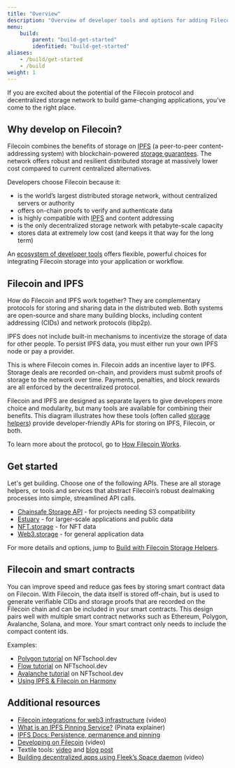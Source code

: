 ```yaml
---
title: "Overview"
description: "Overview of developer tools and options for adding Filecoin storage to software applications and workflows."
menu:
    build:
        parent: "build-get-started"
        idenfitied: "build-get-started"
aliases:
    - /build/get-started
    - /build
weight: 1
---
```


If you are excited about the potential of the Filecoin protocol and decentralized storage network to build game-changing applications, you’ve come to the right place.

## Why develop on Filecoin?
Filecoin combines the benefits of storage on [IPFS](https://ipfs.tech/) (a peer-to-peer content-addressing system) with blockchain-powered [storage guarantees](https://filrep.io/). The network offers robust and resilient distributed storage at massively lower cost compared to current centralized alternatives.

Developers choose Filecoin because it:
- is the world’s largest distributed storage network, without centralized servers or authority
- offers on-chain proofs to verify and authenticate data
- is highly compatible with [IPFS](https://ipfs.tech/) and content addressing
- is the only decentralized storage network with petabyte-scale capacity
- stores data at extremely low cost (and keeps it that way for the long term)

An [ecosystem of developer tools]() offers flexible, powerful choices for integrating Filecoin storage into your application or workflow.

## Filecoin and IPFS
How do Filecoin and IPFS work together? They are complementary protocols for storing and sharing data in the distributed web. Both systems are open-source and share many building blocks, including content addressing (CIDs) and network protocols (libp2p). 

IPFS does not include built-in mechanisms to incentivize the storage of data for other people. To persist IPFS data, you must either run your own IPFS node or pay a provider.

This is where Filecoin comes in. Filecoin adds an incentive layer to IPFS. Storage deals are recorded on-chain, and providers must submit proofs of storage to the network over time. Payments, penalties, and block rewards are all enforced by the decentralized protocol.

Filecoin and IPFS are designed as separate layers to give developers more choice and modularity, but many tools are available for combining their benefits. This diagram illustrates how these tools (often called [storage helpers]()) provide developer-friendly APIs for storing on IPFS, Filecoin, or both.

To learn more about the protocol, go to [How Filecoin Works]().

## Get started
Let's get building. Choose one of the following APIs. These are all storage helpers, or tools and services that abstract Filecoin’s robust dealmaking processes into simple, streamlined API calls. 

- [Chainsafe Storage API](https://docs.storage.chainsafe.io/) - for projects needing S3 compatibility
- [Estuary](https://estuary.tech/) - for larger-scale applications and public data
- [NFT.storage](https://nft.storage/) - for NFT data
- [Web3.storage](https://web3.storage/) - for general application data

For more details and options, jump to [Build with Filecoin Storage Helpers]().

## Filecoin and smart contracts
You can improve speed and reduce gas fees by storing smart contract data on Filecoin. With Filecoin, the data itself is stored off-chain, but is used to generate verifiable CIDs and storage proofs that are recorded on the Filecoin chain and can be included in your smart contracts. This design pairs well with multiple smart contract networks such as Ethereum, Polygon, Avalanche, Solana, and more. Your smart contract only needs to include the compact content ids.

Examples:

- [Polygon tutorial](https://nftschool.dev/tutorial/mint-nftstorage-polygon/) on NFTschool.dev
- [Flow tutorial](https://nftschool.dev/tutorial/flow-nft-marketplace/) on NFTschool.dev
- [Avalanche tutorial](https://nftschool.dev/tutorial/avax-nft/) on NFTschool.dev
- [Using IPFS & Filecoin on Harmony](https://docs.harmony.one/home/developers/tutorials/ipfs-filecoin)

## Additional resources

- [Filecoin integrations for web3 infrastructure](https://www.youtube.com/watch?v=Q0oe6i7d1u4) (video)
- [What is an IPFS Pinning Service?](https://medium.com/pinata/what-is-an-ipfs-pinning-service-f6ed4cd7e475#:~:text=An%20IPFS%20pinning%20service%20is,running%20your%20own%20IPFS%20nodes.) (Pinata explainer)
- [IPFS Docs: Persistence, permanence and pinning](https://docs.ipfs.io/concepts/persistence/)
- [Developing on Filecoin](https://www.youtube.com/watch?v=aGCpq0Xf-w8) (video)
- Textile tools: [video](https://www.youtube.com/watch?v=IZ8M9m9_uJY) and [blog post](https://blog.textile.io/developer-tools-for-filecoin-ipfs-web/)
- [Building decentralized apps using Fleek’s Space daemon](https://www.youtube.com/watch?v=pWJ5fty-7mA) (video)
